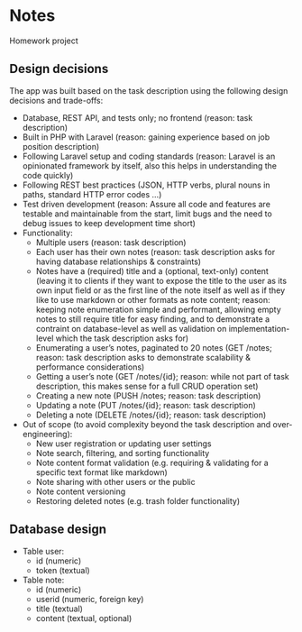# Notes
Homework project

## Design decisions

The app was built based on the task description using the following design decisions and trade-offs:

* Database, REST API, and tests only; no frontend (reason: task description)
* Built in PHP with Laravel (reason: gaining experience based on job position description)
* Following Laravel setup and coding standards (reason: Laravel is an opinionated framework by itself, also this helps in understanding the code quickly)
* Following REST best practices (JSON, HTTP verbs, plural nouns in paths, standard HTTP error codes …)
* Test driven development (reason: Assure all code and features are testable and maintainable from the start, limit bugs and the need to debug issues to keep development time short)
* Functionality:
    * Multiple users (reason: task description)
    * Each user has their own notes (reason: task description asks for having database relationships & constraints)
    * Notes have a (required) title and a (optional, text-only) content (leaving it to clients if they want to expose the title to the user as its own input field or as the first line of the note itself as well as if they like to use markdown or other formats as note content; reason: keeping note enumeration simple and performant, allowing empty notes to still require title for easy finding, and to demonstrate a contraint on database-level as well as validation on implementation-level which the task description asks for)
    * Enumerating a user’s notes, paginated to 20 notes (GET /notes; reason: task description asks to demonstrate scalability & performance considerations)
    * Getting a user’s note (GET /notes/{id}; reason: while not part of task description, this makes sense for a full CRUD operation set)
    * Creating a new note (PUSH /notes; reason: task description)
    * Updating a note (PUT /notes/{id}; reason: task description)
    * Deleting a note (DELETE /notes/{id}; reason: task description)
* Out of scope (to avoid complexity beyond the task description and over-engineering):
    * New user registration or updating user settings
    * Note search, filtering, and sorting functionality
    * Note content format validation (e.g. requiring & validating for a specific text format like markdown)
    * Note sharing with other users or the public
    * Note content versioning
    * Restoring deleted notes (e.g. trash folder functionality)

## Database design

* Table user:
    * id (numeric)
    * token (textual)
* Table note:
    * id (numeric)
    * userid (numeric, foreign key)
    * title (textual)
    * content (textual, optional)
